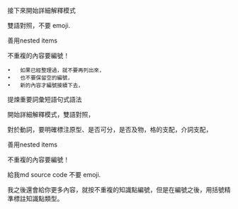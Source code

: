 接下來開始詳細解釋模式

雙語對照，不要	emoji.


善用nested items

不重複的內容要編號！

	•	如果已經整理過，就不要再列出來，
	•	也不要保留空的編號，
	•	新的內容才編號接續下去，

提煉重要詞彙短語句式語法

開始詳細解釋模式，雙語對照，

對於動詞，要明確標注原型、是否可分，是否及物，格的支配，介詞支配，

善用nested items

不重複的內容要編號！



給我md source code 不要	emoji.

我之後還會給你更多內容，就按不重複的知識點編號，但是在編號之後，用括號精準標註知識點類型。